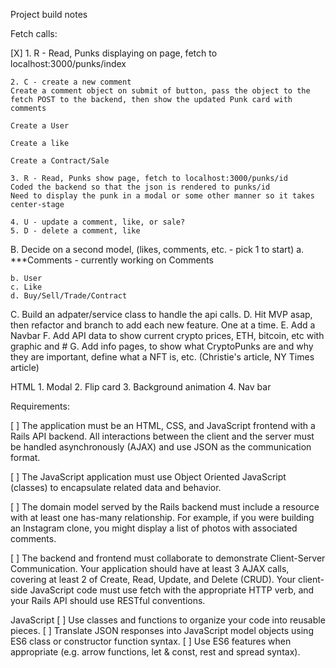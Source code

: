Project build notes


Fetch calls:


[X] 1. R - Read, Punks displaying on page, fetch to localhost:3000/punks/index

    2. C - create a new comment
    Create a comment object on submit of button, pass the object to the fetch POST to the backend, then show the updated Punk card with comments

    Create a User

    Create a like 

    Create a Contract/Sale

    3. R - Read, Punks show page, fetch to localhost:3000/punks/id
    Coded the backend so that the json is rendered to punks/id
    Need to display the punk in a modal or some other manner so it takes center-stage

    4. U - update a comment, like, or sale?
    5. D - delete a comment, like

B. Decide on a second model, (likes, comments, etc. - pick 1 to start)
    a.  ***Comments - currently working on Comments

    b. User 
    c. Like
    d. Buy/Sell/Trade/Contract
    

C. Build an adpater/service class to handle the api calls.
D. Hit MVP asap, then refactor and branch to add each new feature. One at a time.
E. Add a Navbar
F. Add API data to show current crypto prices, ETH, bitcoin, etc with graphic and #
G. Add info pages, to show what CryptoPunks are and why they are important, define what a NFT is, etc. (Christie's article, NY Times article)


HTML
    1. Modal
    2. Flip card
    3. Background animation
    4. Nav bar

Requirements:

[ ] The application must be an HTML, CSS, and JavaScript frontend with a Rails API backend. All interactions between the client and the server must be handled asynchronously (AJAX) and use JSON as the communication format.

[ ] The JavaScript application must use Object Oriented JavaScript (classes) to encapsulate related data and behavior.

[ ] The domain model served by the Rails backend must include a resource with at least one has-many relationship. For example, if you were building an Instagram clone, you might display a list of photos with associated comments.

[ ] The backend and frontend must collaborate to demonstrate Client-Server Communication. Your application should have at least 3 AJAX calls, covering at least 2 of Create, Read, Update, and Delete (CRUD). Your client-side JavaScript code must use fetch with the appropriate HTTP verb, and your Rails API should use RESTful conventions.

JavaScript
[ ] Use classes and functions to organize your code into reusable pieces.
[ ] Translate JSON responses into JavaScript model objects using ES6 class or constructor function syntax.
[ ] Use ES6 features when appropriate (e.g. arrow functions, let & const, rest and spread syntax).